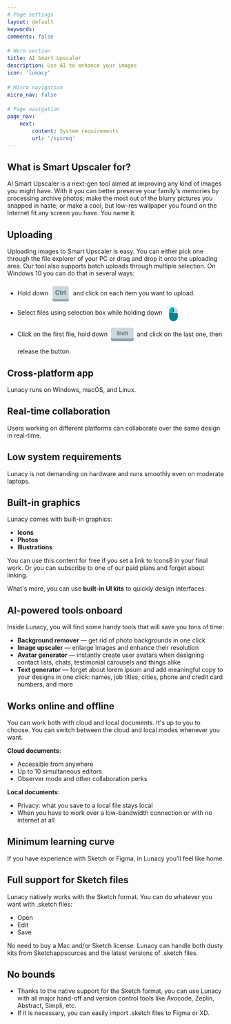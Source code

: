 ```yaml
---
# Page settings
layout: default
keywords:
comments: false

# Hero section
title: AI Smart Upscaler
description: Use AI to enhance your images
icon: 'lunacy'

# Micro navigation
micro_nav: false

# Page navigation
page_nav:
    next:
        content: System requirements
        url: '/sysreq'
---
```



## What is Smart Upscaler for?

AI Smart Upscaler is a next-gen tool aimed at improving any kind of images you might have. With it you can better preserve your family's memories by processing archive photos; make the most out of the blurry pictures you snapped in haste; or make a cool, but low-res wallpaper you found on the Internet fit any screen you have. You name it.

## Uploading
Uploading images to Smart Upscaler is easy. You can either pick one through the file explorer of your PC or drag and drop it onto the uploading area.
Our tool also supports batch uploads through multiple selection. On Windows 10 you can do that in several ways:
* Hold down <img align="center" height="50" src="/public/ctrlbut.png"> and click on each item you want to upload.
* Select files using selection box while holding down <img align="center" height="40" src="/public/leftclick.png">
* Click on the first file, hold down <img align="center" height="60" src="/public/shiftbut.png"> and click on the last one, then release the button.

## Cross-platform app

Lunacy runs on Windows, macOS, and Linux.

## Real-time collaboration

Users working on different platforms can collaborate over the same design in real-time.

## Low system requirements

Lunacy is not demanding on hardware and runs smoothly even on moderate laptops. 

## Built-in graphics

Lunacy comes with built-in graphics:

* **Icons**
* **Photos**
* **Illustrations**

You can use this content for free if you set a link to Icons8 in your final work. Or you can subscribe to one of our paid plans and forget about linking.

What's more, you can use **built-in UI kits** to quickly design interfaces.

## AI-powered tools onboard

Inside Lunacy, you will find some handy tools that will save you tons of time:

* **Background remover** — get rid of photo backgrounds in one click
* **Image upscaler** — enlarge images and enhance their resolution
* **Avatar generator** — instantly create user avatars when designing contact lists, chats, testimonial carousels and things alike
* **Text generator** — forget about lorem ipsum and add meaningful copy to your designs in one click: names, job titles, cities, phone and credit card numbers, and more

## Works online and offline

You can work both with cloud and local documents. It's up to you to choose. You can switch between the cloud and local modes whenever you want.

**Cloud documents**:

* Accessible from anywhere
* Up to 10 simultaneous editors
* Observer mode and other collaboration perks

<!--
* Comments, observer mode and other collaboration perks
-->


**Local documents**:

* Privacy: what you save to a local file stays local
* When you have to work over a low-bandwidth connection or with no internet at all

## Minimum learning curve

If you have experience with Sketch or Figma, in Lunacy you’ll feel like home.

## Full support for Sketch files

Lunacy natively works with the Sketch format. You can do whatever you want with .sketch files:

* Open
* Edit
* Save

No need to buy a Mac and/or Sketch license. Lunacy can handle both dusty kits from Sketchappsources and the latest versions of .sketch files.

## No bounds

* Thanks to the native support for the Sketch format, you can use Lunacy with all major hand-off and version control tools like Avocode, Zeplin, Abstract, Simpli, etc.
* If it is necessary, you can easily import .sketch files to Figma or XD.

